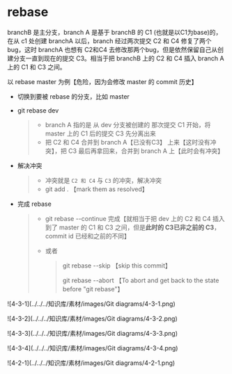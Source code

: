 # rebase

branchB 是主分支，branch A 是基于 branchB 的 C1 (也就是以C1为base)的，在从 c1 处创建 branchA 以后，branch 经过两次提交 C2 和 C4 修复了两个 bug，这时 branchA 也想有 C2和C4 去修改那两个bug，但是依然保留自己从创建分支一直到现在的提交 C3。相当于把 branchB 上的 C2 和 C4 插入 branch A 上的 C1 和 C3 之间。



以 rebase master 为例【危险，因为会修改 master 的 commit 历史】

- 切换到要被 rebase 的分支，比如 master

- git rebase dev

  > - branch A 指的是 从 dev 分支被创建的 那次提交 C1 开始，将 master 上的 C1 后的提交 C3 先分离出来
  > - 把 C2 和 C4 合并到 branch A【已没有C3】 上来【这时没有冲突】，把 C3 最后再拿回来，合并到 branch A 上【此时会有冲突】

- 解决冲突

  > - 冲突就是 `C2 和 C4` 与 `C3` 的冲突，解决冲突
  > - git add . 【mark them as resolved】

- 完成 rebase

  > - git rebase --continue 完成【就相当于把 dev 上的 C2 和 C4 插入到了 master 的 C1 和 C3 之间，但是**此时的 C3已非之前的 C3**， commit id 已经和之前的不同】
  >
  > - 或者
  >
  >   > git rebase --skip 【skip this commit】
  >   >
  >   > git rebase --abort 【To abort and get back to the state before "git rebase"】



![4-3-1](../../../知识库/素材/images/Git diagrams/4-3-1.png)

![4-3-2](../../../知识库/素材/images/Git diagrams/4-3-2.png)

![4-3-3](../../../知识库/素材/images/Git diagrams/4-3-3.png)

![4-3-4](../../../知识库/素材/images/Git diagrams/4-3-4.png)



![4-2-1](../../../知识库/素材/images/Git diagrams/4-2-1.png)